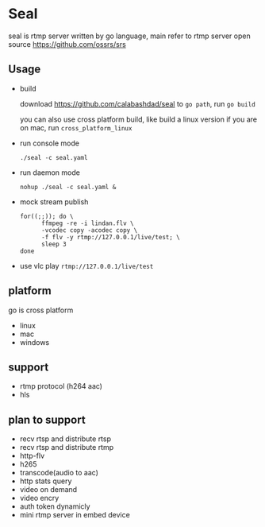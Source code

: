 # Seal

seal is rtmp server written by go language, main refer to rtmp server open source https://github.com/ossrs/srs

## Usage
* build

  download https://github.com/calabashdad/seal to ```go path```, run ```go build```

  you can also use cross platform build, like build a linux version if you are on mac, run ```cross_platform_linux```

* run console mode

  ```./seal -c seal.yaml```
* run daemon mode

  ```nohup ./seal -c seal.yaml &```
* mock stream publish
  
  <pre><code>for((;;)); do \
        ffmpeg -re -i lindan.flv \
        -vcodec copy -acodec copy \
        -f flv -y rtmp://127.0.0.1/live/test; \
	    sleep 3       
  done</code></pre> 

* use vlc play 
```rtmp://127.0.0.1/live/test```

## platform
  go is cross platform 
* linux
* mac
* windows

## support
* rtmp protocol (h264 aac)
* hls

## plan to support
* recv rtsp and distribute rtsp
* recv rtsp and distribute rtmp
* http-flv
* h265
* transcode(audio to aac)
* http stats query
* video on demand
* video encry
* auth token dynamicly
* mini rtmp server in embed device